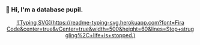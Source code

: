 ### 👋 Hi, I'm a database pupil.

<div align="center">

[![Typing SVG](https://readme-typing-svg.herokuapp.com?font=Fira Code&center=true&vCenter=true&width=500&height=60&lines=Stop+struggling%2C+life+is+stopped.)](https://git.io/typing-svg)

<img src="https://camo.githubusercontent.com/82291b0fe831bfc6781e07fc5090cbd0a8b912bb8b8d4fec0696c881834f81ac/68747470733a2f2f70726f626f742e6d656469612f394575424971676170492e676966"
width="800"  height="3">

</div>

